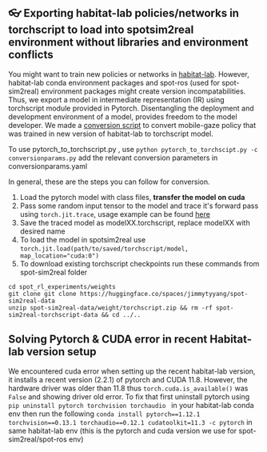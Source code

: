 ## :eyeglasses: Exporting habitat-lab policies/networks in torchscript to load into spotsim2real environment without libraries and environment conflicts 
You might want to train new policies or networks in [habitat-lab](https://github.com/facebookresearch/habitat-lab). However, habitat-lab conda environment packages and spot-ros (used for spot-sim2real) environment packages might create version incompatabilities.
Thus, we export a model in intermediate representation (IR) using torchscript module provided in Pytorch. Disentangling the deployment and development environment of a model, provides freedom to the model developer. We made a [conversion script](https://github.com/facebookresearch/spot-sim2real/blob/d200deef1ca3f4608cb3f84b43672bda63a3ce0b/spot_rl_experiments/utils/hab3_policy_conversion.py) to convert mobile-gaze policy that was trained in new version of habitat-lab to torchscript model.

To use pytorch_to_torchscript.py , use ``` python pytorch_to_torchscipt.py -c conversionparams.py ``` add the relevant conversion parameters in conversionparams.yaml

In general, these are the steps you can follow for conversion.

1. Load the pytorch model with class files, <b>transfer the model on cuda</b>
2. Pass some random input tensor to the model and trace it's forward pass using ```torch.jit.trace```, usage example can be found [here](https://pytorch.org/tutorials/beginner/Intro_to_TorchScript_tutorial.html)
3. Save the traced model as modelXX.torchscript, replace modelXX with desired name
4. To load the model in spotsim2real use ```torch.jit.load(path/to/saved/torchscript/model, map_location="cuda:0")```
5. To download existing torchscript checkpoints run these commands from spot-sim2real folder 
```
cd spot_rl_experiments/weights
git clone git clone https://huggingface.co/spaces/jimmytyyang/spot-sim2real-data
unzip spot-sim2real-data/weight/torchscript.zip && rm -rf spot-sim2real-torchscript-data && cd ../..
```

## Solving Pytorch & CUDA error in recent Habitat-lab version setup
We encountered cuda error when setting up the recent habitat-lab version, it installs a recent version (2.2.1) of pytorch and CUDA 11.8. However, the hardware driver was older than 11.8 thus ```torch.cuda.is_available()``` was ```False``` and showing driver old error. 
To fix that first uninstall pytorch using ```pip uninstall pytorch torchvision torchaudio ``` in your habitat-lab conda env then run the following ```conda install pytorch==1.12.1 torchvision==0.13.1 torchaudio==0.12.1 cudatoolkit=11.3 -c pytorch``` in same habitat-lab env (this is the pytorch and cuda version we use for spot-sim2real/spot-ros env)